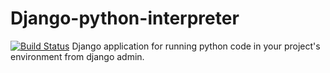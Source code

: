 Django-python-interpreter
=========================
[![Build Status](https://travis-ci.org/xzmeng/django-python-interpreter.svg?branch=master)](https://travis-ci.org/xzmeng/django-python-interpreter)
Django application for running python code in your project's environment from django admin.
